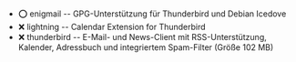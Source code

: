 - :o:  enigmail   --	GPG-Unterstützung für Thunderbird und Debian Icedove
- :x:  lightning  --		Calendar Extension for Thunderbird
- :x:  thunderbird  --	E-Mail- und News-Client mit RSS-Unterstützung, Kalender, Adressbuch und integriertem Spam-Filter         (Größe 102 MB)
